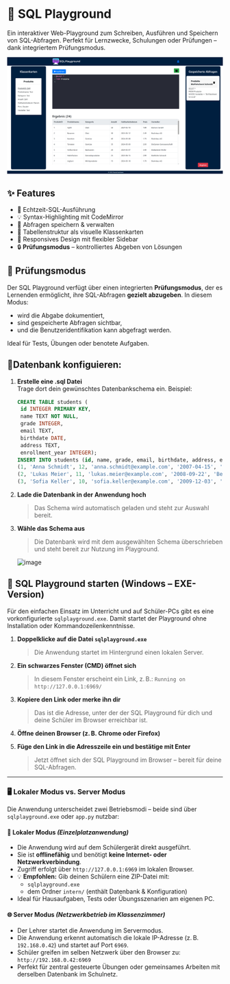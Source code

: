 # 🧪 SQL Playground

Ein interaktiver Web-Playground zum Schreiben, Ausführen und Speichern von SQL-Abfragen. Perfekt für Lernzwecke, Schulungen oder Prüfungen – dank integriertem Prüfungsmodus.



![image_alt](https://github.com/kaufi3376/sqlplayground/blob/5b3adc89490a5262d2240d3527f6c3435edfb927/SqlPlayground%20Screenshot.PNG)
## ✨ Features

- 🎯 Echtzeit-SQL-Ausführung
- 💡 Syntax-Highlighting mit CodeMirror
- 💾 Abfragen speichern & verwalten
- 🧱 Tabellenstruktur als visuelle Klassenkarten
- 📱 Responsives Design mit flexibler Sidebar
- 🔒 **Prüfungsmodus** – kontrolliertes Abgeben von Lösungen


## 🧪 Prüfungsmodus

Der SQL Playground verfügt über einen integrierten **Prüfungsmodus**, der es Lernenden ermöglicht, ihre SQL-Abfragen **gezielt abzugeben**. In diesem Modus:
- wird die Abgabe dokumentiert,
- sind gespeicherte Abfragen sichtbar,
- und die Benutzeridentifikation kann abgefragt werden.

Ideal für Tests, Übungen oder benotete Aufgaben.


## 📌Datenbank konfiguieren:

1. **Erstelle eine .sql Datei**  
   Trage dort dein gewünschtes Datenbankschema ein. Beispiel:

   ```sql
   CREATE TABLE students (
    id INTEGER PRIMARY KEY,
    name TEXT NOT NULL,
    grade INTEGER,
    email TEXT,
    birthdate DATE,
    address TEXT,
    enrollment_year INTEGER);
   INSERT INTO students (id, name, grade, email, birthdate, address, enrollment_year) VALUES
   (1, 'Anna Schmidt', 12, 'anna.schmidt@example.com', '2007-04-15', 'Musterstraße 1, Berlin', 2023),
   (2, 'Lukas Meier', 11, 'lukas.meier@example.com', '2008-09-22', 'Beispielweg 5, Hamburg', 2024),
   (3, 'Sofia Keller', 10, 'sofia.keller@example.com', '2009-12-03', 'Ringstraße 12, München', 2025);
   

2. **Lade die Datenbank in der Anwendung hoch**
    > Das Schema wird automatisch geladen und steht zur Auswahl bereit.
    
3. **Wähle das Schema aus**
    > Die Datenbank wird mit dem ausgewählten Schema überschrieben und steht bereit zur Nutzung im Playground.
    


    ![image](https://github.com/user-attachments/assets/d6c86b93-0ac6-40ad-a527-13a902edba5a)


## 🚀 SQL Playground starten (Windows – EXE-Version)

Für den einfachen Einsatz im Unterricht und auf Schüler-PCs gibt es eine vorkonfigurierte `sqlplayground.exe`. Damit startet der Playground ohne Installation oder Kommandozeilenkenntnisse.

1. **Doppelklicke auf die Datei `sqlplayground.exe`**  
   > Die Anwendung startet im Hintergrund einen lokalen Server.

2. **Ein schwarzes Fenster (CMD) öffnet sich**  
   > In diesem Fenster erscheint ein Link, z. B.: `Running on http://127.0.0.1:6969/`

3. **Kopiere den Link oder merke ihn dir**  
   > Das ist die Adresse, unter der der SQL Playground für dich und deine Schüler im Browser erreichbar ist.

4. **Öffne deinen Browser (z. B. Chrome oder Firefox)**

5. **Füge den Link in die Adresszeile ein und bestätige mit Enter**  
   > Jetzt öffnet sich der SQL Playground im Browser – bereit für deine SQL-Abfragen.

---

### 🖥️ Lokaler Modus vs. Server Modus

Die Anwendung unterscheidet zwei Betriebsmodi – beide sind über `sqlplayground.exe` oder `app.py` nutzbar:

#### 🔧 Lokaler Modus *(Einzelplatzanwendung)*

- Die Anwendung wird auf dem Schülergerät direkt ausgeführt.
- Sie ist **offlinefähig** und benötigt **keine Internet- oder Netzwerkverbindung**.
- Zugriff erfolgt über `http://127.0.0.1:6969` im lokalen Browser.
- 💡 **Empfohlen:** Gib deinen Schülern eine ZIP-Datei mit:
  - `sqlplayground.exe`
  - dem Ordner `intern/` (enthält Datenbank & Konfiguration)
- Ideal für Hausaufgaben, Tests oder Übungsszenarien am eigenen PC.

#### 🌐 Server Modus *(Netzwerkbetrieb im Klassenzimmer)*

- Der Lehrer startet die Anwendung im Servermodus.
- Die Anwendung erkennt automatisch die lokale IP-Adresse (z. B. `192.168.0.42`) und startet auf Port `6969`.
- Schüler greifen im selben Netzwerk über den Browser zu: `http://192.168.0.42:6969`
- Perfekt für zentral gesteuerte Übungen oder gemeinsames Arbeiten mit derselben Datenbank im Schulnetz.





